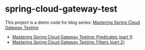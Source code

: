 # spring-cloud-gateway-test

This project is a demo code for blog series: [Mastering Spring Cloud Gateway Testing](https://dev.to/mohammedalics/series/27173)
- [Mastering Spring Cloud Gateway Testing: Predicates (part 1)](https://dev.to/mohammedalics/mastering-spring-cloud-gateway-testing-predicates-part-1-1j24)
- [Mastering Spring Cloud Gateway Testing: Filters (part 2)](https://dev.to/mohammedalics/mastering-spring-cloud-gateway-testing-predicates-part-1-1j24)